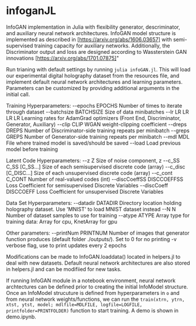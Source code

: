 # infoganJL
InfoGAN implementation in Julia with flexibility generator, descriminator, and auxiliary neural network architectures. InfoGAN model structure is implemented as described in [https://arxiv.org/abs/1606.03657] with semi-supervised training capacity for auxiliary networks. Additionally, the Discriminator output and loss are designed according to Wassterstein GAN innovations [https://arxiv.org/abs/1701.07875]"

Run trianing with default settings by running `julia infoGAN.jl`. This will load our experimental digital holography dataset from the resources file, and implement default neural network architectures and learning parameters. Parameters can be customized by providing additional arguments in the initial call.

Training Hyperparameters:
  --epochs EPOCHS         Number of times to iterate through dataset
  --batchsize BATCHSIZE   Size of data minibatches 
  --lr LR LR LR LR        Learning rates for AdamGrad optimizers (Front
                          End, Discriminator, Generator, Auxiliary)
  --clip CLIP             WGAN weight-clipping coefficient
  --dreps DREPS           Number of Discriminator-side training repeats
                          per minibatch
  --greps GREPS           Number of Generator-side training repeats per
                          minibatch
  --mdl MDL               File where trained model is saved/should be
                          saved
  --load                  Load previous model before training

Latent Code Hyperparameters:
  --z Z                   Size of noise component, z
  --c_SS C_SS [C_SS...]   Size of each semisupervised discrete code
                          (array)
  --c_disc [C_DISC...]    Size of each unsupervised discrete code
                          (array)
  --c_cont C_CONT         Number of real-valued codes (int)
  --discCoeffSS DISCCOEFFSS Loss Coefficient for semisupervised Discrete
                            Variables
  --discCoeff DISCCOEFF   Loss Coefficient for unsupervised Discrete
                          Variables

Data Set Hyperparameters:
  --datadir DATADIR       Directory location holding holography
                          dataset. Use 'MNIST' to load MNIST dataset
                          instead 
  --N N                   Number of dataset samples to use for training
  --atype ATYPE           Array type for training data: Array for cpu,
                          KnetArray for gpu

Other parameters:
  --printNum PRINTNUM   Number of images that generator function
                        produces (default folder ./outputs/). Set to 0
                        for no printing
  -v                    verbose flag, use to print updates every 2
                        epochs

Modifications can be made to InfoGAN.loaddata() located in helpers.jl to deal with new datasets. Default neural network architectures are also stored in helpers.jl and can be modifiied for new tasks.

If running InfoGAN module in a notebook environment, neural network archtectures can be defined prior to creating the initial InfoModel structure. Once an InfoModel strucuture is defined from hyperparameters in `o` and from neural network weights/functions, we can run the `train(xtrn, ytrn, xtst, ytst, model; mdlfile=MDLFILE, logfile=LOGFILE, printfolder=PRINTFOLDER)` function to start training. A demo is shown in demo.ipynb.
